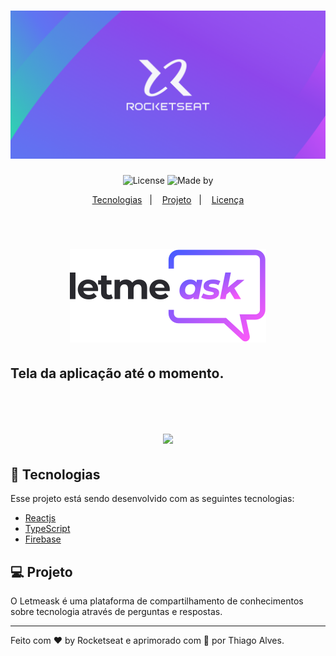 

<h1 align="center">
    <img src="https://raw.githubusercontent.com/Rocketseat/rocketseat-vscode-reactjs-snippets/master/images/rocketseat_logo.png" >
</h1>




<p align="center">

  <img alt="License" src="https://img.shields.io/static/v1?label=license&message=not specified&color=7159C1&labelColor=000000">
  <img alt="Made by" src="https://img.shields.io/static/v1?label=made_by&message=Rocketseat&color=7159C1&labelColor=000000">

</p>


<p align="center">
  <a href="#-tecnologias">Tecnologias</a>&nbsp;&nbsp;&nbsp;|&nbsp;&nbsp;&nbsp;
  <a href="#-projeto">Projeto</a>&nbsp;&nbsp;&nbsp;|&nbsp;&nbsp;&nbsp;
  <a href="#memo-licença">Licença</a>
</p>
<br />

<h1 align="center">
    <img src="src/assets/logo.svg"  >
</h1>

## Tela da aplicação até o momento.
<br/>

<h1 align="center">
    <img src="https://ik.imagekit.io/hld13bjzb1/Peek_2021-06-22_17-41_lxUHLemnM.gif" >
</h1>


## 🚀 Tecnologias

Esse projeto está sendo desenvolvido com as seguintes tecnologias:


- [Reactjs](https://reactjs.org/)
- [TypeScript](https://www.typescriptlang.org/)
- [Firebase](https://firebase.google.com/)



## 💻 Projeto

O Letmeask é uma plataforma de compartilhamento de conhecimentos sobre
tecnologia através de perguntas e respostas.





---

Feito com ♥ by Rocketseat e aprimorado com 💜 por Thiago Alves.

